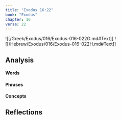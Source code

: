 ```yaml
---
title: "Exodus 16:22"
book: "Exodus"
chapter: 16
verse: 22
---
```

![[/Greek/Exodus/016/Exodus-016-022G.md#Text]]
![[/Hebrew/Exodus/016/Exodus-016-022H.md#Text]]

## Analysis

#### Words

#### Phrases

#### Concepts

## Reflections
